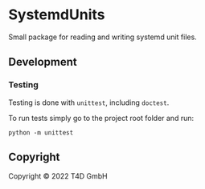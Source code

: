 # SystemdUnits

Small package for reading and writing systemd unit files.

## Development
### Testing
Testing is done with `unittest`, including `doctest`.

To run tests simply go to the project root folder and run:

    python -m unittest

## Copyright

Copyright © 2022 T4D GmbH
